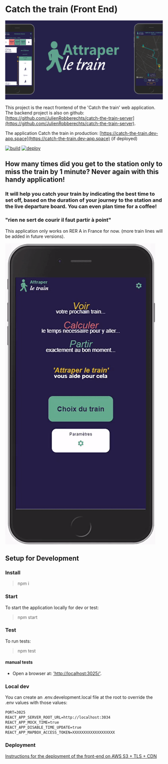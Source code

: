 # Catch the train (Front End)

[![application 'Attraper le train'](doc/images/attraper%20le%20train-1.png)](https://catch-the-train.dev-app.space)

This project is the react frontend of the 'Catch the train' web application. The backend project is also on github: [https://github.com/JulienRobberechts/catch-the-train-server](https://github.com/JulienRobberechts/catch-the-train-server).

The application Catch the train in production: [https://catch-the-train.dev-app.space](https://catch-the-train.dev-app.space) (if deployed)

[![build](https://github.com/JulienRobberechts/catch-the-train-client/workflows/build/badge.svg)](https://github.com/JulienRobberechts/catch-the-train-client/actions?query=workflow%3Abuild) [![deploy](https://github.com/JulienRobberechts/catch-the-train-client/workflows/deploy/badge.svg)](https://github.com/JulienRobberechts/catch-the-train-client/actions?query=workflow%3Adeploy)

## How many times did you get to the station only to miss the train by 1 minute? Never again with this handy application!

### It will help you catch your train by indicating the best time to set off, based on the duration of your journey to the station and the live departure board. You can even plan time for a coffee!

### "rien ne sert de courir il faut partir à point"

This application only works on RER A in France for now. (more train lines will be added in future versions).

[![application 'Attraper le train'](doc/images/attraper%20le%20train-gif-1.gif)](https://catch-the-train.dev-app.space)

## Setup for Development

### Install

> npm i

### Start

To start the application locally for dev or test:

> npm start

### Test

To run tests:

> npm test

#### manual tests

- Open a browser at: ['http://localhost:3025/']('http://localhost:3025/').

### Local dev

You can create an .env.development.local file at the root to override the .env values with those values:

```env
PORT=3025
REACT_APP_SERVER_ROOT_URL=http://localhost:3034
REACT_APP_MOCK_TIME=true
REACT_APP_DISABLE_TIME_UPDATE=true
REACT_APP_MAPBOX_ACCESS_TOKEN=XXXXXXXXXXXXXXXXXXX
```

### Deployment

[Instructions for the deployment of the front-end on AWS S3 + TLS + CDN](./doc/deploy.md)
